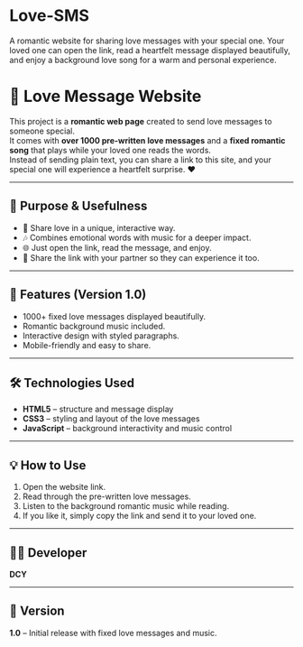 # Love-SMS
A romantic website for sharing love messages with your special one. Your loved one can open the link, read a heartfelt message displayed beautifully, and enjoy a background love song for a warm and personal experience.







# 💖 Love Message Website

This project is a **romantic web page** created to send love messages to someone special.  
It comes with **over 1000 pre-written love messages** and a **fixed romantic song** that plays while your loved one reads the words.  
Instead of sending plain text, you can share a link to this site, and your special one will experience a heartfelt surprise. ❤️  

---

## 🎯 Purpose & Usefulness
- 💌 Share love in a unique, interactive way.  
- 🎶 Combines emotional words with music for a deeper impact.  
- 🌐 Just open the link, read the message, and enjoy.  
- 🔗 Share the link with your partner so they can experience it too.  

---

## 🚀 Features (Version 1.0)
- 1000+ fixed love messages displayed beautifully.  
- Romantic background music included.  
- Interactive design with styled paragraphs.  
- Mobile-friendly and easy to share.  

---

## 🛠️ Technologies Used
- **HTML5** – structure and message display  
- **CSS3** – styling and layout of the love messages  
- **JavaScript** – background interactivity and music control  

---

## 💡 How to Use
1. Open the website link.  
2. Read through the pre-written love messages.  
3. Listen to the background romantic music while reading.  
4. If you like it, simply copy the link and send it to your loved one.  

---

## 👨‍💻 Developer
**DCY**  

---

## 📌 Version
**1.0** – Initial release with fixed love messages and music.  
